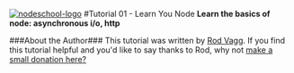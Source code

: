 [![nodeschool-logo](stuff/nodeschool.png)](http://nodeschool.io)
#Tutorial 01 - Learn You Node
**Learn the basics of node: asynchronous i/o, http**

###About the Author###
This tutorial was written by [Rod Vagg](https://github.com/rvagg). If you find this tutorial helpful and you'd like to say thanks to Rod, why not [make a small donation here?](https://www.gittip.com/rvagg)
